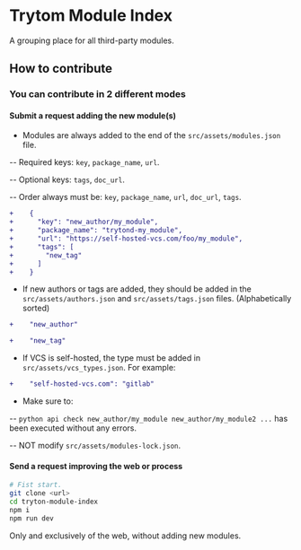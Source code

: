 # Trytom Module Index

A grouping place for all third-party modules.

## How to contribute

### You can contribute in 2 different modes

#### Submit a request adding the new module(s)

- Modules are always added to the end of the `src/assets/modules.json` file.

-- Required keys: `key`, `package_name`, `url`.

-- Optional keys: `tags`, `doc_url`.

-- Order always must be: `key`, `package_name`, `url`, `doc_url`, `tags`.

```diff
+    {
+      "key": "new_author/my_module",
+      "package_name": "trytond-my_module",
+      "url": "https://self-hosted-vcs.com/foo/my_module",
+      "tags": [
+        "new_tag"
+      ]
+    }
```

- If new authors or tags are added, they should be added in the `src/assets/authors.json` and `src/assets/tags.json` files. (Alphabetically sorted)

```diff
+    "new_author"
```

```diff
+    "new_tag"
```

- If VCS is self-hosted, the type must be added in `src/assets/vcs_types.json`.
For example:

```diff
+    "self-hosted-vcs.com": "gitlab"
```

- Make sure to:

-- `python api check new_author/my_module new_author/my_module2 ...` has been executed without any errors.

-- NOT modify `src/assets/modules-lock.json`.

#### Send a request improving the web or process

```bash
# Fist start.
git clone <url>
cd tryton-module-index
npm i
npm run dev
```

Only and exclusively of the web, without adding new modules.
